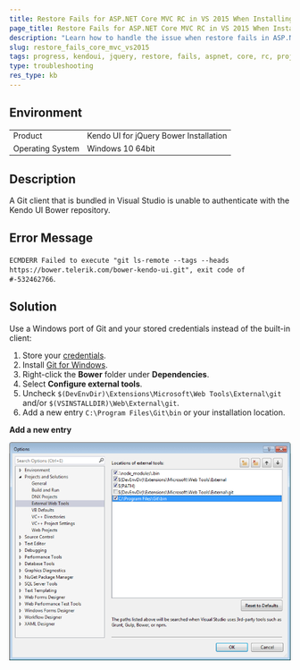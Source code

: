 ```yaml
---
title: Restore Fails for ASP.NET Core MVC RC in VS 2015 When Installing with Bower 
page_title: Restore Fails for ASP.NET Core MVC RC in VS 2015 When Installing with Bower 
description: "Learn how to handle the issue when restore fails in ASP.NET Core MVC RC projects in Visual Studio 2015 when installing Kendo UI for jQuery with Bower."
slug: restore_fails_core_mvc_vs2015
tags: progress, kendoui, jquery, restore, fails, aspnet, core, rc, projects, vs2015, bower, installation
type: troubleshooting
res_type: kb
---
```



## Environment

<table>
 <tr>
  <td>Product</td>
  <td>Kendo UI for jQuery Bower Installation</td>
 </tr>
 <tr>
  <td>Operating System</td>
  <td>Windows 10 64bit</td>
 </tr>
</table>

## Description

A Git client that is bundled in Visual Studio is unable to authenticate with the Kendo UI Bower repository. 

## Error Message 

`ECMDERR Failed to execute "git ls-remote --tags --heads https://bower.telerik.com/bower-kendo-ui.git", exit code of #-532462766`.

## Solution

Use a Windows port of Git and your stored credentials instead of the built-in client:

1. Store your [credentials](#store-on-windows).
1. Install [Git for Windows](https://gitforwindows.org/).
1. Right-click the **Bower** folder under **Dependencies**.
1. Select **Configure external tools**.
1. Uncheck `$(DevEnvDir)\Extensions\Microsoft\Web Tools\External\git` and/or `$(VSINSTALLDIR)\Web\External\git`.
1. Add a new entry `C:\Program Files\Git\bin` or your installation location.

**Add a new entry**

![Adding New Entry](./images/vs2015-external-tools.png)
	  